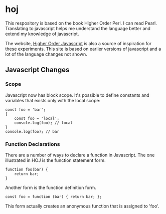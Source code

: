 # hoj
This respository is based on the book Higher Order Perl. I can read Pearl. Translating to javascript helps me understand the language better and extend my knowledge of javascript.

The website, [Higher Order Javascript](https://interglacial.com/hoj/hoj.html#HOJ.0:_Functional_JavaScript_Reviewed) is also a source of inspiration for these experiments. This site is based on earlier versions of javascript and a lot of the language changes not shown.  

## Javascript Changes ##
### Scope ###
Javascript now has block scope. It's possible to define constants and variables that exists only with the local scope:

```
const foo = 'bar';
{
    const foo = 'local';
    console.log(foo); // local
}
console.log(foo); // bar
```
### Function Declarations ##

There are a number of ways to declare a function in Javascript. The one illustrated in HOJ is the function statement form.

```
function foo(bar) {
    return bar;
}
```

Another form is the function definition form.

```
const foo = function (bar) { return bar; };
```

This form actually creates an anonymous function that is assigned to 'foo'.  
